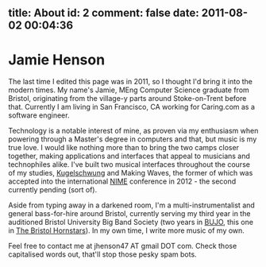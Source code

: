 title: About
id: 2
comment: false
date: 2011-08-02 00:04:36
---

# Jamie Henson

The last time I edited this page was in 2011, so I thought I'd bring it into the modern times. My name's Jamie, MEng Computer Science graduate from Bristol, originating from the village-y parts around Stoke-on-Trent before that. Currently I am living in San Francisco, CA working for Caring.com as a software engineer.

Technology is a notable interest of mine, as proven via my enthusiasm when powering through a Master's degree in computers and that, but music is my true love. I would like nothing more than to bring the two camps closer together, making applications and interfaces that appeal to musicians and technophiles alike. I've built two musical interfaces throughout the course of my studies, [Kugelschwung](http://www.eecs.umich.edu/nime2012/Proceedings/papers/131_Final_Manuscript.pdf) and Making Waves, the former of which was accepted into the international [NIME](http://www.nime.org/) conference in 2012 - the second currently pending (sort of).

Aside from typing away in a darkened room, I'm a multi-instrumentalist and general bass-for-hire around Bristol, currently serving my third year in the auditioned Bristol University Big Band Society (two years in [BUJO](http://bigbandsoc.co.uk/bujo/), this one in [The Bristol Hornstars](http://bigbandsoc.co.uk/hornstars/)). In my own time, I write more music of my own.

Feel free to contact me at jhenson47 AT gmail DOT com. Check those capitalised words out, that'll stop those pesky spam bots.